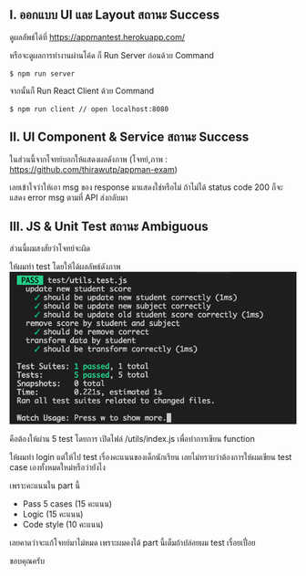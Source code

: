 
## I.  ออกแบบ UI และ Layout สถานะ Success

ดูผลลัพธ์ได้ที่ https://appmantest.herokuapp.com/


หรือจะดูผลการทำงานผ่านโค้ด
ก็ Run Server ก่อนด้วย Command
```
$ npm run server
```
จากนั้นก็ Run React Client ด้วย Command
```
$ npm run client // open localhost:8080
```
 


## II. UI Component & Service สถานะ Success

ในส่วนนี้จากโจทย์บอกให้แสดงผลดังภาพ
(โจทย์,ภาพ : https://github.com/thirawutp/appman-exam)

เลยเข้าใจว่าให้เอา msg ของ response มาแสดงใช่หรือไม่
ถ้าไม่ได้ status code 200 ก็จะแสดง error msg ตามที่ API ส่งกลับมา


## III. JS & Unit Test สถานะ Ambiguous

ส่วนนี้ผมสงสัยว่าโจทย์จะผิด

ให้ผมทำ test โดยให้ได้ผลลัพธ์ดังภาพ
![](screenshots/pass-test.png)

คือต้องให้ผ่าน 5 test
โดยการ เปิดไฟล์ /utils/index.js เพื่อทำการเขียน function

ให้ผมทำ login แต่ให้ไป test เรื่องคะแนนของเด็กนักเรียน
เลยไม่ทราบว่าต้องการให้ผมเขียน test case เองทั้งหมดใหม่หรือว่ายังไง

เพราะคะแนนใน part นี้
- Pass 5 cases (15 คะแนน) 
- Logic (15 คะแนน)
- Code style (10 คะแนน)

เลยคาดว่าจะแก้โจทย์มาไม่หมด เพราะผมคงได้ part นี้เต็มถ้าปล่อยผม test เรื่อยเปื่อย

ขอบคุณครับ
